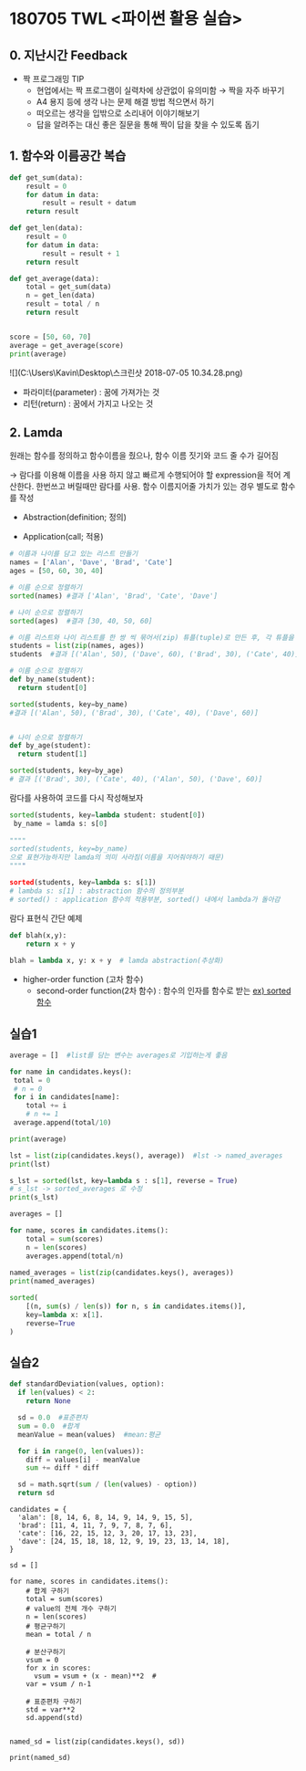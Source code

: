# 180705 TWL <파이썬 활용 실습>



## 0. 지난시간 Feedback

- 짝 프로그래밍 TIP
  - 현업에서는 짝 프로그램이 실력차에 상관없이 유의미함 → 짝을 자주 바꾸기
  - A4 용지 등에 생각 나는 문제 해결 방법 적으면서 하기
  - 떠오르는 생각을 입밖으로 소리내어 이야기해보기
  - 답을 알려주는 대신 좋은 질문을 통해 짝이 답을 찾을 수 있도록 돕기





## 1. 함수와 이름공간 복습



```python
def get_sum(data): 
    result = 0
    for datum in data:
        result = result + datum
    return result

def get_len(data):
    result = 0
    for datum in data:
        result = result + 1
    return result

def get_average(data):
    total = get_sum(data)
    n = get_len(data)
    result = total / n
    return result


score = [50, 60, 70]
average = get_average(score)
print(average)
```



![](C:\Users\Kavin\Desktop\스크린샷 2018-07-05 10.34.28.png)



- 파라미터(parameter) : 꿈에 가져가는 것 
- 리턴(return) : 꿈에서 가지고 나오는 것





## 2. Lamda

원래는 함수를 정의하고 함수이름을 줬으나, 함수 이름 짓기와 코드 줄 수가 길어짐

→ 람다를 이용해 이름을 사용 하지 않고 빠르게 수행되어야 할 expression을 적어 계산한다.  한번쓰고 버릴때만 람다를 사용. 함수 이름지어줄 가치가 있는 경우 별도로 함수를 작성

- Abstraction(definition; 정의)

- Application(call; 적용) 

  

```python
# 이름과 나이를 담고 있는 리스트 만들기
names = ['Alan', 'Dave', 'Brad', 'Cate']
ages = [50, 60, 30, 40]

# 이름 순으로 정렬하기
sorted(names) #결과 ['Alan', 'Brad', 'Cate', 'Dave']

# 나이 순으로 정렬하기
sorted(ages)  #결과 [30, 40, 50, 60]

# 이름 리스트와 나이 리스트를 한 쌍 씩 묶어서(zip) 튜플(tuple)로 만든 후, 각 튜플을 원소로 갖는 리스트인 students를 만든다
students = list(zip(names, ages))
students  #결과 [('Alan', 50), ('Dave', 60), ('Brad', 30), ('Cate', 40)]

# 이름 순으로 정렬하기
def by_name(student):
  return student[0]

sorted(students, key=by_name) 
#결과 [('Alan', 50), ('Brad', 30), ('Cate', 40), ('Dave', 60)]


# 나이 순으로 정렬하기
def by_age(student):
  return student[1]

sorted(students, key=by_age)
# 결과 [('Brad', 30), ('Cate', 40), ('Alan', 50), ('Dave', 60)]
```



람다를 사용하여 코드를 다시 작성해보자

```python
sorted(students, key=lambda student: student[0])
 by_name = lamda s: s[0]
        
"""" 
sorted(students, key=by_name) 
으로 표현가능하지만 lamda의 의미 사라짐(이름을 지어줘야하기 때문) 
""""

sorted(students, key=lambda s: s[1])
# lambda s: s[1] : abstraction 함수의 정의부분
# sorted() : application 함수의 적용부분, sorted() 내에서 lambda가 돌아감
```



람다 표현식 간단 예제

```python
def blah(x,y):
	return x + y
	
blah = lambda x, y: x + y  # lamda abstraction(추상화)
```



- higher-order function (고차 함수) 
  - second-order function(2차 함수) : 함수의 인자를 함수로 받는  <u>ex) sorted함수</u>





## 실습1

```python
average = []  #list를 담는 변수는 averages로 기입하는게 좋음

for name in candidates.keys():
 total = 0
 # n = 0
 for i in candidates[name]:
    total += i
    # n += 1
 average.append(total/10)

print(average)

lst = list(zip(candidates.keys(), average))  #lst -> named_averages
print(lst)

s_lst = sorted(lst, key=lambda s : s[1], reverse = True)
# s_lst -> sorted_averages 로 수정
print(s_lst)
```

```python
averages = []

for name, scores in candidates.items():
    total = sum(scores)
    n = len(scores)
    averages.append(total/n)
    
named_averages = list(zip(candidates.keys(), averages))
print(named_averages)
```

```python
sorted(
	[(n, sum(s) / len(s)) for n, s in candidates.items()],
	key=lambda x: x[1].
	reverse=True
)
```





## 실습2

```python
def standardDeviation(values, option):
  if len(values) < 2:
    return None

  sd = 0.0  #표준편차
  sum = 0.0  #합계 
  meanValue = mean(values)  #mean:평균

  for i in range(0, len(values)):
    diff = values[i] - meanValue
    sum += diff * diff

  sd = math.sqrt(sum / (len(values) - option))
  return sd
```

```
candidates = {
  'alan': [8, 14, 6, 8, 14, 9, 14, 9, 15, 5],
  'brad': [11, 4, 11, 7, 9, 7, 8, 7, 6],
  'cate': [16, 22, 15, 12, 3, 20, 17, 13, 23],
  'dave': [24, 15, 18, 18, 12, 9, 19, 23, 13, 14, 18],
}

sd = []

for name, scores in candidates.items():
    # 합계 구하기
    total = sum(scores)
    # value의 전체 개수 구하기
    n = len(scores)
    # 평균구하기
    mean = total / n
    
    # 분산구하기
    vsum = 0
    for x in scores:
      vsum = vsum + (x - mean)**2  # 
    var = vsum / n-1
    
    # 표준편차 구하기
    std = var**2
    sd.append(std)
    
    
named_sd = list(zip(candidates.keys(), sd))
    
print(named_sd)
```


